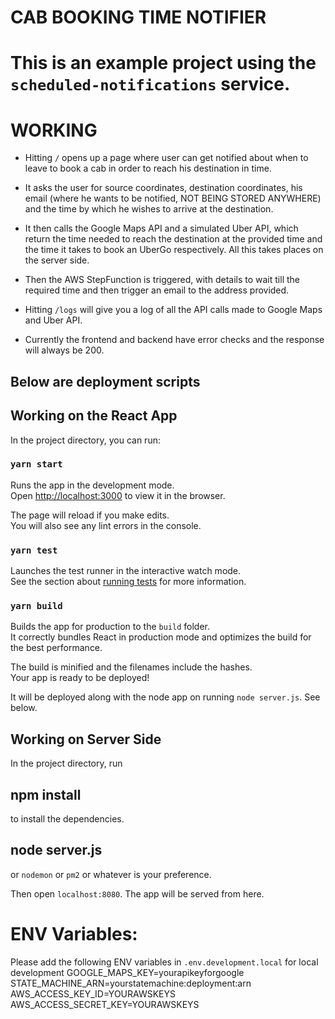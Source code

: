 # CAB BOOKING TIME NOTIFIER

# This is an example project using the `scheduled-notifications` service. 


# WORKING
  - Hitting `/` opens up a page where user can get notified about when to leave to book a cab in order to reach his destination in time.

  - It asks the user for source coordinates, destination coordinates, his email (where he wants to be notified, NOT BEING STORED ANYWHERE) and the time by which he wishes to arrive at the destination.

  - It then calls the Google Maps API and a simulated Uber API, which return the time needed to reach the destination at the provided time and the time it takes to book an UberGo respectively. All this takes places on the server side.

  - Then the AWS StepFunction is triggered, with details to wait till the required time and then trigger an email to the address provided.

  - Hitting `/logs` will give you a log of all the API calls made to Google Maps and Uber API.

  - Currently the frontend and backend have error checks and the response will always be 200.


## Below are deployment scripts

## Working on the React App

In the project directory, you can run:

### `yarn start`

Runs the app in the development mode.<br />
Open [http://localhost:3000](http://localhost:3000) to view it in the browser.

The page will reload if you make edits.<br />
You will also see any lint errors in the console.

### `yarn test`

Launches the test runner in the interactive watch mode.<br />
See the section about [running tests](https://facebook.github.io/create-react-app/docs/running-tests) for more information.

### `yarn build`

Builds the app for production to the `build` folder.<br />
It correctly bundles React in production mode and optimizes the build for the best performance.

The build is minified and the filenames include the hashes.<br />
Your app is ready to be deployed!

It will be deployed along with the node app on running `node server.js`. See below.

## Working on Server Side

In the project directory, run

## npm install

to install the dependencies.

## node server.js 

or `nodemon` or `pm2` or whatever is your preference.

Then open `localhost:8080`. The app will be served from here.

# ENV Variables:

Please add the following ENV variables in `.env.development.local` for local development
GOOGLE_MAPS_KEY=yourapikeyforgoogle
STATE_MACHINE_ARN=yourstatemachine:deployment:arn
AWS_ACCESS_KEY_ID=YOURAWSKEYS
AWS_ACCESS_SECRET_KEY=YOURAWSKEYS






